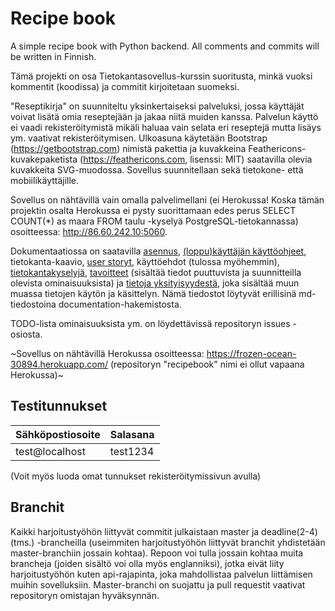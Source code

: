 # Recipe book
A simple recipe book with Python backend. All comments and commits will be written in Finnish.

Tämä projekti on osa Tietokantasovellus-kurssin suoritusta, minkä vuoksi kommentit (koodissa) ja commitit kirjoitetaan suomeksi.

"Reseptikirja" on suunniteltu yksinkertaiseksi palveluksi, jossa käyttäjät voivat lisätä omia reseptejään ja jakaa niitä muiden kanssa. Palvelun käyttö ei vaadi rekisteröitymistä mikäli haluaa vain selata eri reseptejä mutta lisäys ym. vaativat rekisteröitymisen. Ulkoasuna käytetään Bootstrap (https://getbootstrap.com) nimistä pakettia ja kuvakkeina Feathericons-kuvakepaketista (https://feathericons.com, lisenssi: MIT) saatavilla olevia kuvakkeita SVG-muodossa. Sovellus suunnitellaan sekä tietokone- että mobiilikäyttäjille.

Sovellus on nähtävillä vain omalla palvelimellani (ei Herokussa! Koska tämän projektin osalta Herokussa ei pysty suorittamaan edes perus SELECT COUNT(\*) as maara FROM taulu -kyselyä PostgreSQL-tietokannassa) osoitteessa: http://86.60.242.10:5060.

Dokumentaatiossa on saatavilla [asennus](https://github.com/Vilthsu/recipebook/blob/master/documentation/asennus.md), [(loppu)käyttäjän käyttöohjeet](https://github.com/Vilthsu/recipebook/blob/master/documentation/kayttajan-ohjeet.md), tietokanta-kaavio, [user storyt](https://github.com/Vilthsu/recipebook/blob/master/documentation/user-storyt.md), käyttöehdot (tulossa myöhemmin), [tietokantakyselyjä](https://github.com/Vilthsu/recipebook/blob/master/documentation/tietokantakyselyja.md), [tavoitteet](https://github.com/Vilthsu/recipebook/blob/master/documentation/tavoitteet.md) (sisältää tiedot puuttuvista ja suunnitteilla olevista ominaisuuksista) ja [tietoja yksityisyydestä](https://github.com/Vilthsu/recipebook/blob/master/documentation/yksityisyys.md), joka sisältää muun muassa tietojen käytön ja käsittelyn. Nämä tiedostot löytyvät erillisinä md-tiedostoina documentation-hakemistosta.

TODO-lista ominaisuuksista ym. on löydettävissä repositoryn issues -osiosta.

~Sovellus on nähtävillä Herokussa osoitteessa: https://frozen-ocean-30894.herokuapp.com/ (repositoryn "recipebook" nimi ei ollut vapaana Herokussa)~

## Testitunnukset
| Sähköpostiosoite | Salasana |
|------------------|----------|
| test@localhost   | test1234 |

(Voit myös luoda omat tunnukset rekisteröitymissivun avulla)

## Branchit
Kaikki harjoitustyöhön liittyvät commitit julkaistaan master ja deadline(2-4) (tms.) -brancheilla (useimmiten harjoitustyöhön liittyvät branchit yhdistetään master-branchiin jossain kohtaa). Repoon voi tulla jossain kohtaa muita brancheja (joiden sisältö voi olla myös englanniksi), jotka eivät liity harjoitustyöhön kuten api-rajapinta, joka mahdollistaa palvelun liittämisen muihin sovelluksiin. Master-branchi on suojattu ja pull requestit vaativat repositoryn omistajan hyväksynnän.
